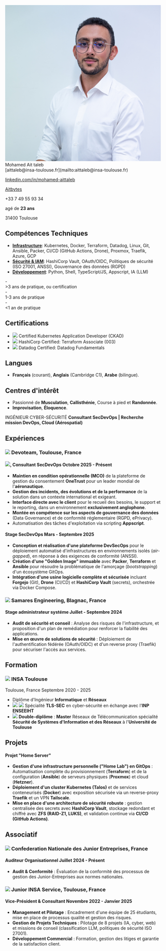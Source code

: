 
<div class="content-wrapper">
<div class="left-column">

<div class="header">

<img src="./71.jpg" class="profile_pic">
<div class="contact-info">

<span class="info">
<span class="name">Mohamed Ait taleb</span>

<div class="info_2">
<i class="fa fa-envelope-o" aria-hidden="true"></i> [aittaleb@insa-toulouse.fr](mailto:aittaleb@insa-toulouse.fr) 


<i class="fa fa-linkedin" aria-hidden="true"></i> [linkedin.com/in/mohamed-aittaleb](https://www.linkedin.com/in/mohamed-aittaleb-84249325a/) 


<i class="fa fa-github" aria-hidden="true"></i> [Aitbytes](https://github.com/Aitbytes)

<i class="fa fa-phone"></i>+33 7 49 55 93 34 

<i class="fa fa-calendar" aria-hidden="true"></i> agé de **23 ans**

<i class="fa fa-home" aria-hidden="true"></i> 31400 Toulouse

</div>
</div>



</div>

## Compétences Techniques

- <u>**Infrastructure**</u>: <span class="mastered">Kubernetes, Docker, Terraform, Datadog, Linux, Git</span>, <span class="ammateur">Ansible, Packer, CI/CD (GitHub Actions, Drone), Proxmox, Traefik</span>, <span class="familiar">Azure, GCP</span>
- <u>**Sécurité & IAM**</u>: <span class="mastered">HashiCorp Vault</span>, <span class="ammateur">OAuth/OIDC, Politiques de sécurité (ISO 27001, ANSSI)</span>, <span class="familiar">Gouvernance des données (RGPD)</span>
- <u>**Développement**</u>: <span class="mastered">Python, Shell, TypeScript/JS</span>, <span class="ammateur">Appscript, IA (LLM)</span>

<div class="legend">
- <div class="mastered"><i class="fa fa-square" aria-hidden="true"></i>  &gt;3 ans de pratique, ou certification</div>
- <div class="ammateur"><i class="fa fa-square" aria-hidden="true"></i> 1-3 ans de pratique</div>
- <div class="familiar"><i class="fa fa-square" aria-hidden="true"></i> &lt;1 an de pratique</div>
</div>

## Certifications
- <img src="./kubernetes.png" class="logo"> Certified Kubernetes Application Developer (CKAD)
- <img src="./hashicorp_logo.jpg" class="logo"> HashiCorp Certified: Terraform Associate (003)
- <img src="./datadog_logo.jpg" class="logo"> Datadog Certified: Datadog Fundamentals

## Langues 

- **Français** (courant), **Anglais** (Cambridge C1), **Arabe** (bilingue).


## Centres d'intérêt

- Passionné de **Musculation**, **Callisthénie**, Course à pied et **Randonnée**.
- **Improvisation**, **Éloquence**.



</div>

</span>

<div class="main-content">

 <span class="intitule">INGÉNIEUR CYBER-SÉCURITÉ</span>
 <span class="sous-intitule">**Consultant SecDevOps | Recherche mission DevOps, Cloud (Aérospatial)**</span>
<!-- <div class="descriptif"> -->
<!---->
<!-- # Recherche -->
<!--  - **Stage** de **fin d'études** de **Mars à Septembre 2025**. -->
<!---->
<!-- </div> -->




## Expériences 
### <img src="./devoteam.jpg" class="logo-entreprise">  Devoteam, Toulouse, France 
#### <img src="./airbus.png" style="height: 10px;transform: translateY(0px)"  class="logo-entreprise">, Consultant SecDevOps  <time>Octobre 2025 - Présent</time>
- **Maintien en condition opérationnelle (MCO)** de la plateforme de gestion du consentement **OneTrust** pour un leader mondial de l'**aéronautique**.
- **Gestion des incidents, des évolutions et de la performance** de la solution dans un contexte international et exigeant.
- **Interface directe avec le client** pour le recueil des besoins, le support et le reporting, dans un environnement **exclusivement anglophone**.
- **Montée en compétence sur les aspects de gouvernance des données** (Data Governance) et de conformité réglementaire (RGPD, ePrivacy).
- Automatisation des tâches d'exploitation via scripting **Appscript**.

#### Stage SecDevOps <time>Mars - Septembre 2025</time> <a href="https://drive.google.com/file/d/1-DCJuHKQ3kDYewHlmVdZuzm_WwbIhZso/view?usp=sharing" target="_blank" style="text-decoration: none;">&nbsp;<i class="fa fa-file-pdf-o" aria-hidden="true"></i></a>
- **Conception et réalisation d'une plateforme DevSecOps** pour le déploiement automatisé d'infrastructures en environnements isolés (*air-gapped*), en réponse à des exigences de conformité (ANSSI).
- **Création d'une "Golden Image" immuable** avec **Packer**, **Terraform** et **Ansible** pour résoudre la problématique de l'amorçage (*bootstrapping*) d'un écosystème GitOps.
- **Intégration d'une usine logicielle complète et sécurisée** incluant **Forgejo** (Git), **Drone** (CI/CD) et **HashiCorp Vault** (secrets), orchestrée via Docker Compose.

### <img src="./samares.jpg" class="logo-entreprise"> Samares Engineering, Blagnac, France 
#### Stage administrateur systéme <time>Juillet - Septembre 2024</time>
- **Audit de sécurité et conseil** : Analyse des risques de l'infrastructure, et proposition d'un plan de remédiation pour renforcer la fiabilité des applications.
- **Mise en œuvre de solutions de sécurité** : Déploiement de l'authentification fédérée (OAuth/OIDC) et d'un reverse proxy (Traefik) pour sécuriser l'accès aux services.

## Formation
### <img src="./logo_insa.jpg" class="logo"> INSA Toulouse 

<location>Toulouse, France</location>  <time>Septembre 2020 - 2025</time>

- Diplôme d'Ingénieur **Informatique** et **Réseaux** 
- <img src="./tls-sec.jpg" class="logo"> <img src="./n7.jpg" class="logo"> Spécialité **TLS-SEC** en cyber-sécurité en échange avec l'**INP ENSEEIHT**
- <img src="./pastille-UT.jpg" class="logo"> **Double-diplôme** : **Master** Réseaux de Télécommunication spécialité **Sécurité de Systèmes d'Information et des Réseaux** à l'**Université de Toulouse** 


## Projets

#### Projet "Home Server" <a href="https://github.com/Aitbytes/blithe-1/tree/main/" target="_blank" style="text-decoration: none;">&nbsp;<i class="fa fa-github" aria-hidden="true"></i></a>
- **Gestion d'une infrastructure personnelle ("Home Lab") en GitOps** : Automatisation complète du provisionnement (**Terraform**) et de la configuration (**Ansible**) de serveurs physiques (**Proxmox**) et cloud (**Hetzner**).
- **Déploiement d'un cluster Kubernetes (Talos)** et de services conteneurisés (**Docker**) avec exposition sécurisée via un reverse-proxy **Traefik** et un VPN **Tailscale**.
- **Mise en place d'une architecture de sécurité robuste** : gestion centralisée des secrets avec **HashiCorp Vault**, stockage redondant et chiffré avec **ZFS (RAID-Z1, LUKS)**, et validation continue via **CI/CD (GitHub Actions)**.

## Associatif
### <img src="./JE.jpg" class="logo-entreprise" > Confederation Nationale des Junior Entreprises, France
#### Auditeur Organisationnel <time>Juillet 2024 - Présent</time>
- **Audit & Conformité** : Évaluation de la conformité des processus de gestion des Junior-Entreprises aux normes nationales.

### <img src="./JIS.jpg" style="height: 22px" class="logo-entreprise"> Junior INSA Service, Toulouse, France
#### Vice-Président & Consultant <time>Novembre 2022 - Janvier 2025</time>
- **Management et Pilotage** : Encadrement d'une équipe de 25 étudiants, mise en place de processus qualité et gestion des risques.
- **Gestion de Projets Techniques** : Pilotage de 8 projets (IA, cyber, web) et missions de conseil (classification LLM, politiques de sécurité ISO 27001).
- **Développement Commercial** : Formation, gestion des litiges et garantie de la satisfaction client.





</div>
</div>


<script type="text/javascript" src="source/script.js"></script>


